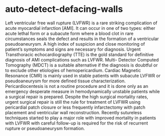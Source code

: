 # auto-detect-defacing-walls
  Left ventricular free wall rupture (LVFWR) is a rare striking complication of acute myocardial infarction [AMI]. It can occur in one of two types: either acute lethal form or a subacute form where a blood clot in rare circumstances seals the defect and results in the formation of a ventricular pseudoaneurysm. A high index of suspicion and close monitoring of patient’s symptoms and signs are necessary for diagnosis. Urgent Transthoracic echocardiography (TTE) is the gold standard for definitive diagnosis of AMI complications such as LVFWR. Multi- Detector Computed Tomography (MDCT) is a suitable alternative if the diagnosis is doubtful or to exclude other etiologies of hemopericardium. Cardiac Magnetic Resonance (CMR) is mainly used in stable patients with subacute LVFWR or pseudoaneurysm for more defined tissue characterization. Pericardiocentesis is not a routine procedure and it is done only as an emergency desperate measure in hemodynamically unstable patients while a surgical repair is prepared. Despite the high surgical mortality rates, urgent surgical repair is still the rule for treatment of LVFWR using pericardial patch closure or less frequently infarctectomy with patch placement and ventricular wall reconstruction. Recently sutureless techniques started to play a major role with improved mortality in patients with LVFWR with careful follow-up is required for the risk of recurrent rupture or pseudoaneurysm formation.   
